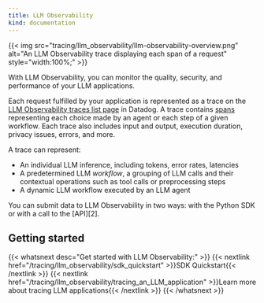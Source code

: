 ```yaml
---
title: LLM Observability
kind: documentation
---
```


{{< img src="tracing/llm_observability/llm-observability-overview.png" alt="An LLM Observability trace displaying each span of a request" style="width:100%;" >}}

With LLM Observability, you can monitor the quality, security, and performance of your LLM applications. 

Each request fulfilled by your application is represented as a trace on the [LLM Observability traces list page][3] in Datadog. A trace contains [spans][1] representing each choice made by an agent or each step of a given workflow. Each trace also includes input and output, execution duration, privacy issues, errors, and more.

A trace can represent:
- An individual LLM inference, including tokens, error rates, latencies
- A predetermined LLM *workflow*, a grouping of LLM calls and their contextual operations such as tool calls or preprocessing steps
- A dynamic LLM workflow executed by an LLM agent

You can submit data to LLM Observability in two ways: with the Python SDK or with a call to the [API][2].

## Getting started

{{< whatsnext desc="Get started with LLM Observability:" >}}
   {{< nextlink href="/tracing/llm_observability/sdk_quickstart" >}}SDK Quickstart{{< /nextlink >}}
   {{< nextlink href="/tracing/llm_observability/tracing_an_LLM_application" >}}Learn more about tracing LLM applications{{< /nextlink >}}
{{< /whatsnext >}}

[1]: /tracing/llm_observability/spans/
[3]: /tracing/llm_observability/exploring_llm_traces